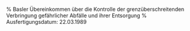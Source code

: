 % Basler Übereinkommen über die Kontrolle der grenzüberschreitenden Verbringung gefährlicher Abfälle und ihrer Entsorgung
% Ausfertigungsdatum: 22.03.1989
 
